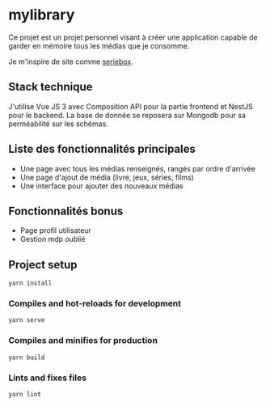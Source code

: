 # mylibrary

Ce projet est un projet personnel visant à créer une application capable de garder en mémoire tous les médias que je consomme.

Je m'inspire de site comme [seriebox](www.seribox.com).

## Stack technique

J'utilise Vue JS 3 avec Composition API pour la partie frontend et NestJS pour le backend. La base de donnée se reposera sur Mongodb pour sa perméabilité sur les schémas.

## Liste des fonctionnalités principales

- Une page avec tous les médias renseignés, rangés par ordre d'arrivée
- Une page d'ajout de média (livre, jeux, séries, films)
- Une interface pour ajouter des nouveaux médias

## Fonctionnalités bonus

- Page profil utilisateur
- Gestion mdp oublié


## Project setup
```
yarn install
```

### Compiles and hot-reloads for development
```
yarn serve
```

### Compiles and minifies for production
```
yarn build
```

### Lints and fixes files
```
yarn lint
```